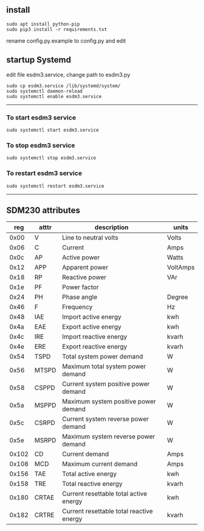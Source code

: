 ## install
```
sudo apt install python-pip 
sudo pip3 install -r requirements.txt
```
rename config.py.example to config.py and edit

## startup Systemd
edit file esdm3.service, change path to esdm3.py

```
sudo cp esdm3.service /lib/systemd/system/
sudo systemctl daemon-reload
sudo systemctl enable esdm3.service
```

***
### To start esdm3 service

``sudo systemctl start esdm3.service``

### To stop esdm3 service

``sudo systemctl stop esdm3.service``

### To restart esdm3 service

``sudo systemctl restart esdm3.service``

***
## SDM230 attributes

| reg |atttr|description                             | units  |
|---  |---  |---                                     |---     |
|0x00 |V    |Line to neutral volts                   |Volts   |
|0x06 |C    |Current                                 |Amps    |
|0x0c |AP   |Active power                            |Watts   |
|0x12 |APP  |Apparent power                          |VoltAmps|
|0x18 |RP   |Reactive power                          |VAr     |
|0x1e |PF   |Power factor                            |        |
|0x24 |PH   |Phase angle                             |Degree  |
|0x46 |F    |Frequency                               |Hz      |
|0x48 |IAE  |Import active energy                    |kwh     |
|0x4a |EAE  |Export active energy                    |kwh     |
|0x4c |IRE  |Import reactive energy                  |kvarh   |
|0x4e |ERE  |Export reactive energy                  |kvarh   |
|0x54 |TSPD |Total system power demand               |W       |
|0x56 |MTSPD|Maximum total system power demand       |W       |
|0x58 |CSPPD|Current system positive power demand    |W       |
|0x5a |MSPPD|Maximum system positive power demand    |W       |
|0x5c |CSRPD|Current system reverse power demand     |W       |
|0x5e |MSRPD|Maximum system reverse power demand     |W       |
|0x102|CD   |Current demand                          |Amps    |
|0x108|MCD  |Maximum current demand                  |Amps    |
|0x156|TAE  |Total active energy                     |kwh     |
|0x158|TRE  |Total reactive energy                   |kvarh   |
|0x180|CRTAE|Current resettable total active energy  |kwh     |
|0x182|CRTRE|Current resettable total reactive energy|kvarh   |

